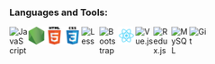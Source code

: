 ### Languages and Tools:

<img align="left" alt="JavaScript" width="32px" src="https://raw.githubusercontent.com/jmnote/z-icons/master/svg/javascript.svg" />
<img align="left" alt="Node.js" width="32px" src="https://raw.githubusercontent.com/github/explore/80688e429a7d4ef2fca1e82350fe8e3517d3494d/topics/nodejs/nodejs.png" />
<img align="left" alt="HTML5" width="32px" src="https://raw.githubusercontent.com/github/explore/80688e429a7d4ef2fca1e82350fe8e3517d3494d/topics/html/html.png" />
<img align="left" alt="CSS3" width="32px" src="https://raw.githubusercontent.com/github/explore/80688e429a7d4ef2fca1e82350fe8e3517d3494d/topics/css/css.png" />
<img align="left" alt="Less" width="32px" src="https://icons-for-free.com/iconfiles/png/512/less+plain+wordmark-1324760552003660411.png" />
<img align="left" alt="Bootstrap" width="32px" src="https://img.icons8.com/color/48/000000/bootstrap.png"/>
<img align="left" alt="React.js" width="32px" src="https://raw.githubusercontent.com/github/explore/80688e429a7d4ef2fca1e82350fe8e3517d3494d/topics/react/react.png" />
<img align="left" alt="Vue.js" width="32px" src="https://vuejs.org/images/logo.png" />
<img align="left" alt="Redux.js" width="32px" src="https://img.icons8.com/color/48/000000/redux.png" />
<img align="left" alt="MySQL" width="32px" src="https://img.icons8.com/fluent/50/000000/mysql-logo.png" />
<img align="left" alt="Git" width="32px" src="https://raw.githubusercontent.com/jmnote/z-icons/master/svg/git.svg" />
